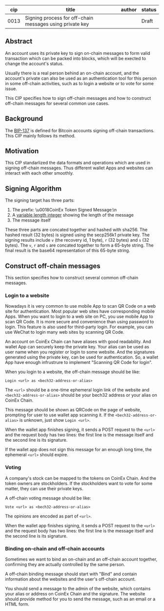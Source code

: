 
| cip  | title                                                    | author | status |
| ---- | -------------------------------------------------------- | ------ | ------ |
| 0013 | Signing process for off-chain messages using private key |        | Draft  |

## Abstract

An account uses its private key to sign on-chain messages to form valid transaction which can be packed into blocks, which will be exected to change the account's status.

Usually there is a real person behind an on-chain account, and the account's private can also be used as an authentication tool for this person in some off-chain activities, such as to login a website or to vote for some issue.

This CIP specifies how to sign off-chain messages and how to construct off-chain messages for several common use cases.



## Background

The [BIP-137](https://github.com/bitcoin/bips/blob/master/bip-0137.mediawiki) is defined for Bitcoin accounts signing off-chain transactions. This CIP mainly follows its method.

## Motivation

This CIP standarlized the data formats and operations which are used in signing off-chain messages. Thus different wallet Apps and websites can interact with each other smoothly.



## Signing Algorithm

The signing target has three parts: 

1. The prefix: \u0018CoinEx Token Signed Message:\n 
2. A [variable length integer](https://en.bitcoin.it/wiki/Protocol_documentation#Variable_length_integer) showing the length of the message
3. The message itself

These three parts are concated together and hashed with sha256. The hashed result (32 bytes) is signed using the secp256k1 private key. The signing results include `v` (the recovery id, 1 byte), `r` (32 bytes) and `s` (32 bytes). The `v`, `r` and `s` are concated together to form a 65-byte string. The final result is the base64 representation of this 65-byte string.

## Construct off-chain messages

This section specifies how to construct several common off-chain messages.

### Login to a website

Nowadays it is very common to use mobile App to scan QR Code on a web site for authentication. Most popular web sites have corresponding mobile Apps. When you want to login to a web site on PC, you use mobile App to scan QR Code. It is more secure and convenience than using password to login. This feature is also used for third-party login. For example, you can use WeChat to login many web sites by scanning QR Code. 

An account on CoinEx Chain can have aliases with good readability. And wallet App can securely keep the private key. Your alias can be used as user name when you register or login to some website. And the signatures generated using the private key, can be used for authentication. So, a wallet App have enough infrustrure to implement "Scanning QR Code for login".

When you login to a website, the off-chain message should be like:

```
Login <url> as <bech32-address-or-alias>
```

The `<url>` should be a one-time ephemeral login link of the website and `<bech32-address-or-alias>` should be your bech32 address or your alias on CoinEx Chain.

This message should be shown as QRCode on the page of website, prompting for user to use wallet app scanning it. If the  `<bech32-address-or-alias>` is unknown, just show `Login <url>`.

When the wallet app finishes signing,  it sends a POST request to the `<url>` and the request body has two lines: the first line is the message itself and the second line is its signature.

If the wallet app does not sign this message for an enough long time, the ephemeral `<url>` should expire.

### Voting

A company's stock can be mapped to the tokens on CoinEx Chain. And the token owners are stockholders. If the stockholders want to vote for some matter, they can use their private keys.

A off-chain voting message should be like:

```
Vote <url> as <bech32-address-or-alias>
```

The opinions are encoded as part of `<url>`.

When the wallet app finishes signing,  it sends a POST request to the `<url>` and the request body has two lines: the first line is the message itself and the second line is its signature.

### Binding on-chain and off-chain accounts

Sometimes we want to bind an on-chain and an off-chain account together, confirming they are actually controlled by the same person.

 A off-chain binding message should start with "Bind" and contain information about the websites and the user's off-chain account.

You should send a message to the admin of the website, which contains your alias or address on CoinEx Chain and the signature. The website should provide method for you to send the message, such as an email or a HTML form. 



 